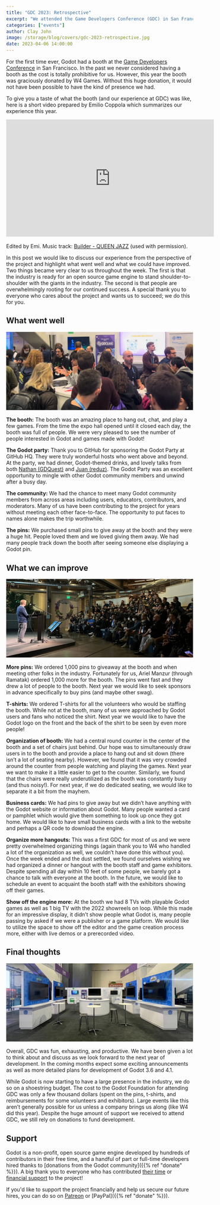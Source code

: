 ```yaml
---
title: "GDC 2023: Retrospective"
excerpt: "We attended the Game Developers Conference (GDC) in San Francisco this year."
categories: ["events"]
author: Clay John
image: /storage/blog/covers/gdc-2023-retrospective.jpg
date: 2023-04-06 14:00:00
---
```


For the first time ever, Godot had a booth at the [Game Developers Conference](https://gdconf.com/) in San Francisco. In the past we never considered having a booth as the cost is totally prohibitive for us. However, this year the booth was graciously donated by W4 Games. Without this huge donation, it would not have been possible to have the kind of presence we had.

To give you a taste of what the booth (and our experience at GDC) was like, here is a short video prepared by Emilio Coppola which summarizes our experience this year.

<iframe width="560" height="315" src="https://www.youtube.com/embed/vdAwlI6NG0I" title="YouTube video player" frameborder="0" allow="accelerometer; autoplay; clipboard-write; encrypted-media; gyroscope; picture-in-picture; web-share" allowfullscreen></iframe>

Edited by Emi. Music track: [Builder - QUEEN JAZZ](https://queenjazz.bandcamp.com/album/bops) (used with permission).

In this post we would like to discuss our experience from the perspective of the project and highlight what went well and what we could have improved.
Two things became very clear to us throughout the week. The first is that the industry is ready for an open source game engine to stand shoulder-to-shoulder with the giants in the industry. The second is that people are overwhelmingly rooting for our continued success. A special thank you to everyone who cares about the project and wants us to succeed; we do this for you.

## What went well

![Crowd at the Godot GDC stand](/storage/blog/gdc/2023/crowd.jpg)

**The booth:** The booth was an amazing place to hang out, chat, and play a few games. From the time the expo hall opened until it closed each day, the booth was full of people. We were very pleased to see the number of people interested in Godot and games made with Godot!

**The Godot party:** Thank you to GitHub for sponsoring the Godot Party at GitHub HQ. They were truly wonderful hosts who went above and beyond. At the party, we had dinner, Godot-themed drinks, and lovely talks from both [Nathan (GDQuest)](https://www.youtube.com/watch?v=ZRFv2rTJLUY) and [Juan (reduz)](https://www.youtube.com/watch?v=XduuHNOGGqI). The Godot Party was an excellent opportunity to mingle with other Godot community members and unwind after a busy day.

**The community:** We had the chance to meet many Godot community members from across areas including users, educators, contributors, and moderators. Many of us have been contributing to the project for years without meeting each other face-to-face. The opportunity to put faces to names alone makes the trip worthwhile.

**The pins:** We purchased small pins to give away at the booth and they were a huge hit. People loved them and we loved giving them away. We had many people track down the booth after seeing someone else displaying a Godot pin.

## What we can improve

![Godot GitHub party](/storage/blog/gdc/2023/gh-event.jpg)

**More pins:** We ordered 1,000 pins to giveaway at the booth and when meeting other folks in the industry. Fortunately for us, Ariel Manzur (through Ramatak) ordered 1,000 more for the booth. The pins went fast and they drew a lot of people to the booth. Next year we would like to seek sponsors in advance specifically to buy pins (and maybe other swag).

**T-shirts:** We ordered T-shirts for all the volunteers who would be staffing the booth. While not at the booth, many of us were approached by Godot users and fans who noticed the shirt. Next year we would like to have the Godot logo on the front and the back of the shirt to be seen by even more people!

**Organization of booth:** We had a central round counter in the center of the booth and a set of chairs just behind. Our hope was to simultaneously draw users in to the booth and provide a place to hang out and sit down (there isn’t a lot of seating nearby). However, we found that it was very crowded around the counter from people watching and playing the games. Next year we want to make it a little easier to get to the counter. Similarly, we found that the chairs were really underutilized as the booth was constantly busy (and thus noisy!). For next year, if we do dedicated seating, we would like to separate it a bit from the mayhem.

**Business cards:** We had pins to give away but we didn’t have anything with the Godot website or information about Godot. Many people wanted a card or pamphlet which would give them something to look up once they got home. We would like to have small business cards with a link to the website and perhaps a QR code to download the engine.

**Organize more hangouts:** This was a first GDC for most of us and we were pretty overwhelmed organizing things (again thank you to W4 who handled a lot of the organization as well, we couldn’t have done this without you). Once the week ended and the dust settled, we found ourselves wishing we had organized a dinner or hangout with the booth staff and game exhibitors. Despite spending all day within 10 feet of some people, we barely got a chance to talk with everyone at the booth. In the future, we would like to schedule an event to acquaint the booth staff with the exhibitors showing off their games.

**Show off the engine more:** At the booth we had 8 TVs with playable Godot games as well as 1 big TV with the 2022 showreels on loop. While this made for an impressive display, it didn’t show people what Godot is, many people passing by asked if we were a publisher or a game platform. We would like to utilize the space to show off the editor and the game creation process more, either with live demos or a prerecorded video.

## Final thoughts

![Godot GDC booth](/storage/blog/gdc/2023/booth.jpg)

Overall, GDC was fun, exhausting, and productive. We have been given a lot to think about and discuss as we look forward to the next year of development. In the coming months expect some exciting announcements as well as more detailed plans for development of Godot 3.6 and 4.1.

While Godot is now starting to have a large presence in the industry, we do so on a shoestring budget. The cost to the Godot Foundation for attending GDC was only a few thousand dollars (spent on the pins, t-shirts, and reimbursements for some volunteers and exhibitors). Large events like this aren’t generally possible for us unless a company brings us along (like W4 did this year). Despite the huge amount of support we received to attend GDC, we still rely on donations to fund development.

## Support

Godot is a non-profit, open source game engine developed by hundreds of contributors in their free time, and a handful of part or full-time developers hired thanks to [donations from the Godot community]({{% ref "donate" %}}). A big thank you to everyone who has contributed [their time](https://github.com/godotengine/godot/blob/master/AUTHORS.md) or [financial support](https://github.com/godotengine/godot/blob/master/DONORS.md) to the project!

If you'd like to support the project financially and help us secure our future hires, you can do so on [Patreon](https://www.patreon.com/godotengine) or [PayPal]({{% ref "donate" %}}).
